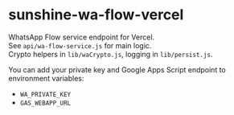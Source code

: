 # sunshine-wa-flow-vercel

WhatsApp Flow service endpoint for Vercel.  
See `api/wa-flow-service.js` for main logic.  
Crypto helpers in `lib/waCrypto.js`, logging in `lib/persist.js`.

You can add your private key and Google Apps Script endpoint to environment variables:
- `WA_PRIVATE_KEY`
- `GAS_WEBAPP_URL`